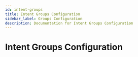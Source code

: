 ```yaml
---
id: intent-groups
title: Intent Groups Configuration
sidebar_label: Groups Configuration
description: Documentation for Intent Groups Configuration
---
```


# Intent Groups Configuration
